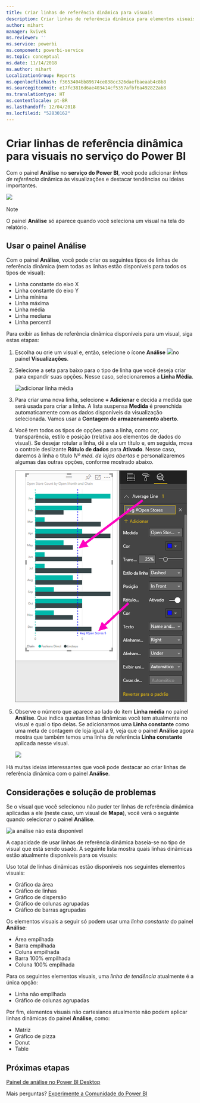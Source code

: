 ```yaml
---
title: Criar linhas de referência dinâmica para visuais
description: Criar linhas de referência dinâmica para elementos visuais no serviço do Power BI
author: mihart
manager: kvivek
ms.reviewer: ''
ms.service: powerbi
ms.component: powerbi-service
ms.topic: conceptual
ms.date: 11/14/2018
ms.author: mihart
LocalizationGroup: Reports
ms.openlocfilehash: f3653404bb89674ce838cc326daefbaeaab4c8b8
ms.sourcegitcommit: e17fc3816d6ae403414cf5357afbf6a492822ab8
ms.translationtype: HT
ms.contentlocale: pt-BR
ms.lasthandoff: 12/04/2018
ms.locfileid: "52830162"
---
```

# <a name="create-dynamic-reference-lines-for-visuals-in-the-power-bi-service"></a>Criar linhas de referência dinâmica para visuais no serviço do Power BI

Com o painel **Análise** no **serviço do Power BI**, você pode adicionar *linhas de referência* dinâmica às visualizações e destacar tendências ou ideias importantes.

![](media/service-analytics-pane/power-bi-analytics-pane.png)

> [!NOTE]
> O painel **Análise** só aparece quando você seleciona um visual na tela do relatório.
> 
> 

## <a name="use-the-analytics-pane"></a>Usar o painel Análise
Com o painel **Análise**, você pode criar os seguintes tipos de linhas de referência dinâmica (nem todas as linhas estão disponíveis para todos os tipos de visual):

* Linha constante do eixo X
* Linha constante do eixo Y
* Linha mínima
* Linha máxima
* Linha média
* Linha mediana
* Linha percentil


Para exibir as linhas de referência dinâmica disponíveis para um visual, siga estas etapas:

1. Escolha ou crie um visual e, então, selecione o ícone **Análise** ![](media/service-analytics-pane/power-bi-analytics-icon.png)no painel **Visualizações**.

2. Selecione a seta para baixo para o tipo de linha que você deseja criar para expandir suas opções. Nesse caso, selecionaremos a **Linha Média**.
   
   ![adicionar linha média](media/service-analytics-pane/power-bi-add.png)

3. Para criar uma nova linha, selecione **+ Adicionar** e decida a medida que será usada para criar a linha.  A lista suspensa **Medida** é preenchida automaticamente com os dados disponíveis da visualização selecionada. Vamos usar a **Contagem de armazenamento aberto**.

5. Você tem todos os tipos de opções para a linha, como cor, transparência, estilo e posição (relativa aos elementos de dados do visual). Se desejar rotular a linha, dê a ela um título e, em seguida, mova o controle deslizante **Rótulo de dados** para **Ativado**.  Nesse caso, daremos à linha o título *Nº méd. de lojas abertas* e personalizaremos algumas das outras opções, conforme mostrado abaixo.
   
   ![personalizar a análise de linha média](media/service-analytics-pane/power-bi-average-line2.png)

1. Observe o número que aparece ao lado do item **Linha média** no painel **Análise**. Que indica quantas linhas dinâmicas você tem atualmente no visual e qual o tipo delas. Se adicionarmos uma **Linha constante** como uma meta de contagem de loja igual a 9, veja que o painel **Análise** agora mostra que também temos uma linha de referência **Linha constante** aplicada nesse visual.
   
   ![](media/service-analytics-pane/power-bi-reference-lines.png)
   

Há muitas ideias interessantes que você pode destacar ao criar linhas de referência dinâmica com o painel **Análise**.

## <a name="considerations-and-troubleshooting"></a>Considerações e solução de problemas

Se o visual que você selecionou não puder ter linhas de referência dinâmica aplicadas a ele (neste caso, um visual de **Mapa**), você verá o seguinte quando selecionar o painel **Análise**.
   
![a análise não está disponível](media/service-analytics-pane/power-bi-no-lines.png)

A capacidade de usar linhas de referência dinâmica baseia-se no tipo de visual que está sendo usado. A seguinte lista mostra quais linhas dinâmicas estão atualmente disponíveis para os visuais:

Uso total de linhas dinâmicas estão disponíveis nos seguintes elementos visuais:

* Gráfico da área
* Gráfico de linhas
* Gráfico de dispersão
* Gráfico de colunas agrupadas
* Gráfico de barras agrupadas

Os elementos visuais a seguir só podem usar uma *linha constante* do painel **Análise**:

* Área empilhada
* Barra empilhada
* Coluna empilhada
* Barra 100% empilhada
* Coluna 100% empilhada

Para os seguintes elementos visuais, uma *linha de tendência* atualmente é a única opção:

* Linha não empilhada
* Gráfico de colunas agrupadas

Por fim, elementos visuais não cartesianos atualmente não podem aplicar linhas dinâmicas do painel **Análise**, como:

* Matriz
* Gráfico de pizza
* Donut
* Table

## <a name="next-steps"></a>Próximas etapas
[Painel de análise no Power BI Desktop](desktop-analytics-pane.md)

Mais perguntas? [Experimente a Comunidade do Power BI](http://community.powerbi.com/)

